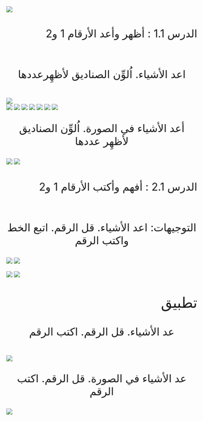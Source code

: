 <img src="./photos/46195-ai.png"/>

#
<p style="text-align:right; font-size:200%">  الدرس 1.1 : أظهر وأعد الأرقام 1 و2 </p> 



<br>

<p style="text-align:center; font-size:200%">     اعد الأشياء. اُلوِّن الصناديق لأظهِرعددها </p> 
  

<br>

<img src="./photos/tree1.png"/>

<br>

<img src="./photos/1.png"/>

<img src="./photos/2.png"/>

<img src="./photos/3.png"/>

<img src="./photos/4.png"/>

<img src="./photos/5.png"/>

<img src="./photos/6.png"/>

<img src="./photos/8.png"/>

<p style="text-align:center; font-size:200%">   أعد الأشياء في الصورة. اُلوِّن الصناديق لأظهِر عددها </p> 



<img src="./photos/7.png"/>

<img src="./photos/9.png"/>

#
<p style="text-align:right; font-size:200%">  الدرس 2.1 : أفهم وأكتب الأرقام 1 و2 
 </p>

<br>

<p style="text-align:center; font-size:200%">     التوجيهات: اعد الأشياء. قل الرقم. اتبع الخط واكتب الرقم
</p> 


<img src="./photos/1/cours1.2.1.png"/>

<img src="./photos/1/cours1.2.2.png"/>

<br>

<br>

<img src="./photos/1/cours1.2.3.png"/>

<img src="./photos/1/cours1.2.4.png"/>

<br>

#
<p style="text-align:right; font-size:270%">   تطبيق
</p> 


<p style="text-align:center; font-size:200%">      عد الأشياء. قل الرقم. اكتب الرقم
</p> 

<br>

<img src="./photos/1/cours1.2.5.png"/>

<p style="text-align:center; font-size:200%">      عد الأشياء في الصورة. قل الرقم. اكتب الرقم
</p> 


<img src="./photos/1/cours1.2.6.png"/>
